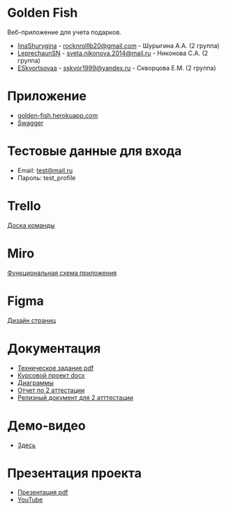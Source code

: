 # Golden Fish
Веб-приложение для учета подарков.

- [linaShurygina](https://github.com/linaShurygina) - <rocknrolllb20@gmail.com> - Шурыгина А.А. (2 группа)
- [LeprechaunSN](https://github.com/LeprechaunSN) - <sveta.nikonova.2014@mail.ru> - Никонова С.А. (2 группа)
- [ESkvortsovaa](https://github.com/ESkvortsovaa) - <sskvor1999@yandex.ru> - Скворцова Е.М. (2 группа)

# Приложение
- [golden-fish.herokuapp.com](http://golden-fish.herokuapp.com)
- [Swagger](http://golden-fish-api.herokuapp.com/swagger-ui/)

# Тестовые данные для входа
- Email: test@mail.ru
- Пароль: test_profile

# Trello
[Доска команды](https://trello.com/b/4kthYYdc/тп)

# Miro
[Функциональная схема приложения](https://miro.com/app/board/o9J_kvXdLu8=/)

# Figma
[Дизайн страниц](https://www.figma.com/file/g1AeFoHGbRVLlYMr5mR2bm/functional-scheme)

# Документация
- [Техническое задание pdf](./Documents/Teхническое%20задание.pdf)
- [Курсовой проект docx](./Documents/Курсовой%20проект.docx)
- [Диаграммы](./Diagrams)
- [Отчет по 2 аттестации](./Documents/Отчет.pdf)
- [Релизный документ для 2 атттестации](./Documents/Релизный%20документ%20для%202%20аттестации.pdf)

# Демо-видео
- [Здесь](https://drive.google.com/file/d/1zUFPmxQxCpA6f_NT6ws0otJQhuF3wzlg/view)

# Презентация проекта
- [Презентация pdf](./Documents/Презентация.pdf)
- [YouTube](https://youtu.be/5wuJ4A5yfPQ)
